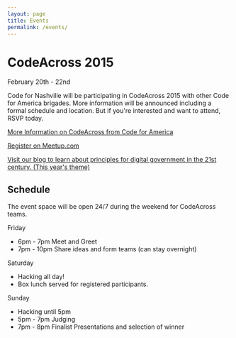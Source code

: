 ```yaml
---
layout: page
title: Events
permalink: /events/
---
```


CodeAcross 2015
===============

February 20th - 22nd

Code for Nashville will be participating in CodeAcross 2015 with other Code for
America brigades. More information will be announced including a formal schedule
and location. But if you're interested and want to attend, RSVP today.

[More Information on CodeAcross from Code for America](http://www.codeforamerica.org/events/codeacross-2015/)

[Register on Meetup.com](http://www.meetup.com/code-for-nashville/events/219083666/)

[Visit our blog to learn about principles for digital government in the 21st century. (This year's theme)](/blog)

Schedule
--------

The event space will be open 24/7 during the weekend for CodeAcross teams.

Friday

* 6pm - 7pm Meet and Greet
* 7pm - 10pm Share ideas and form teams (can stay overnight)

Saturday

* Hacking all day!
* Box lunch served for registered participants.

Sunday

* Hacking until 5pm
* 5pm - 7pm Judging
* 7pm - 8pm Finalist Presentations and selection of winner